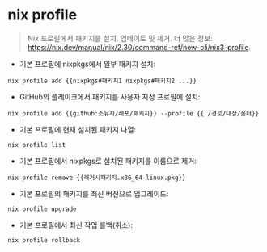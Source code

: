 # nix profile

> Nix 프로필에서 패키지를 설치, 업데이트 및 제거.
> 더 많은 정보: <https://nix.dev/manual/nix/2.30/command-ref/new-cli/nix3-profile>.

- 기본 프로필에 nixpkgs에서 일부 패키지 설치:

`nix profile add {{nixpkgs#패키지1 nixpkgs#패키지2 ...}}`

- GitHub의 플레이크에서 패키지를 사용자 지정 프로필에 설치:

`nix profile add {{github:소유자/레포/패키지}} --profile {{./경로/대상/폴더}}`

- 기본 프로필에 현재 설치된 패키지 나열:

`nix profile list`

- 기본 프로필에서 nixpkgs로 설치된 패키지를 이름으로 제거:

`nix profile remove {{레거시패키지.x86_64-linux.pkg}}`

- 기본 프로필의 패키지를 최신 버전으로 업그레이드:

`nix profile upgrade`

- 기본 프로필에서 최신 작업 롤백(취소):

`nix profile rollback`
